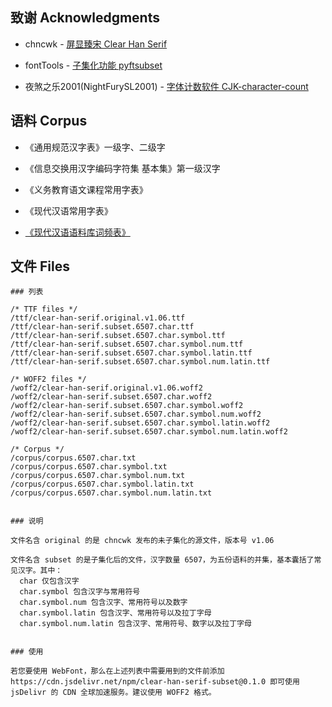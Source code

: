 
## 致谢 Acknowledgments

- chncwk - [屏显臻宋 Clear Han Serif](https://bbs.kafan.cn/thread-2173271-1-1.html)

- fontTools - [子集化功能 pyftsubset](https://fonttools.readthedocs.io/en/latest/subset/)

- 夜煞之乐2001(NightFurySL2001) - [字体计数软件 CJK-character-count](https://github.com/NightFurySL2001/CJK-character-count)



## 语料 Corpus

- 《通用规范汉字表》一级字、二级字

- 《信息交换用汉字编码字符集 基本集》第一级汉字

- 《义务教育语文课程常用字表》

- 《现代汉语常用字表》

- [《现代汉语语料库词频表》](http://corpus.china-language.edu.cn//Resources.aspx#LinkButton3)



## 文件 Files

```
### 列表

/* TTF files */
/ttf/clear-han-serif.original.v1.06.ttf
/ttf/clear-han-serif.subset.6507.char.ttf
/ttf/clear-han-serif.subset.6507.char.symbol.ttf
/ttf/clear-han-serif.subset.6507.char.symbol.num.ttf
/ttf/clear-han-serif.subset.6507.char.symbol.latin.ttf
/ttf/clear-han-serif.subset.6507.char.symbol.num.latin.ttf

/* WOFF2 files */
/woff2/clear-han-serif.original.v1.06.woff2
/woff2/clear-han-serif.subset.6507.char.woff2
/woff2/clear-han-serif.subset.6507.char.symbol.woff2
/woff2/clear-han-serif.subset.6507.char.symbol.num.woff2
/woff2/clear-han-serif.subset.6507.char.symbol.latin.woff2
/woff2/clear-han-serif.subset.6507.char.symbol.num.latin.woff2

/* Corpus */
/corpus/corpus.6507.char.txt
/corpus/corpus.6507.char.symbol.txt
/corpus/corpus.6507.char.symbol.num.txt
/corpus/corpus.6507.char.symbol.latin.txt
/corpus/corpus.6507.char.symbol.num.latin.txt


### 说明

文件名含 original 的是 chncwk 发布的未子集化的源文件，版本号 v1.06

文件名含 subset 的是子集化后的文件，汉字数量 6507，为五份语料的并集，基本囊括了常见汉字。其中：
  char 仅包含汉字
  char.symbol 包含汉字与常用符号
  char.symbol.num 包含汉字、常用符号以及数字
  char.symbol.latin 包含汉字、常用符号以及拉丁字母
  char.symbol.num.latin 包含汉字、常用符号、数字以及拉丁字母


### 使用

若您要使用 WebFont，那么在上述列表中需要用到的文件前添加 https://cdn.jsdelivr.net/npm/clear-han-serif-subset@0.1.0 即可使用 jsDelivr 的 CDN 全球加速服务。建议使用 WOFF2 格式。
```

